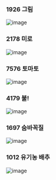 <!--
https://github.com/audxo112/kotlin-algorithm/issues/11
-->
### 1926 그림
![image](https://user-images.githubusercontent.com/9216335/190851707-c763ec59-119d-49a7-8a4c-ad24de74ade8.png)

### 2178 미로
![image](https://user-images.githubusercontent.com/9216335/190851686-1f0b0091-d054-4d38-8d21-bc75c5136a32.png)

### 7576 토마토
![image](https://user-images.githubusercontent.com/9216335/190851674-84e6fc9b-328b-493b-8abd-262102a6efcd.png)

### 4179 불!
![image](https://user-images.githubusercontent.com/9216335/190851644-b407074a-816d-41cc-8982-d443c63b9f1b.png)

### 1697 숨바꼭질
![image](https://user-images.githubusercontent.com/9216335/190851628-d6c58470-dc5c-4154-acf1-66c1d8ee8cc3.png)

### 1012 유기농 배추
![image](https://user-images.githubusercontent.com/9216335/190851605-408feb01-71b1-41ab-b81f-a026d126ef02.png)
